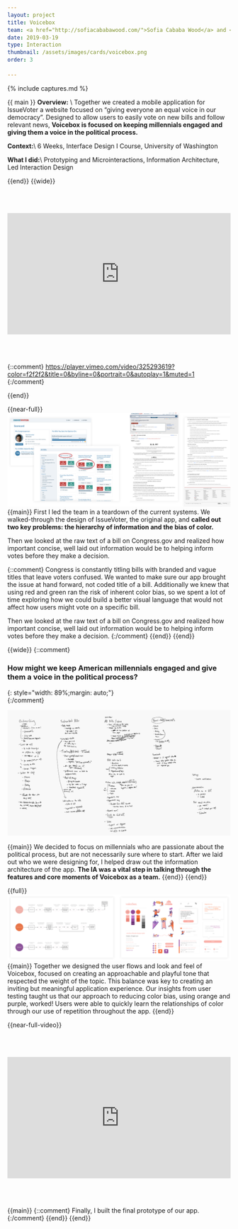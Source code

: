 ```yaml
---
layout: project
title: Voicebox
team: <a href="http://sofiacababawood.com/">Sofia Cababa Wood</a> and <a href="https://www.camillevance.com/">Camille Vance</a>
date: 2019-03-19
type: Interaction
thumbnail: /assets/images/cards/voicebox.png
order: 3

---
```

{% include captures.md %}

{{ main }}
**Overview:** \\
Together we created a mobile application for IssueVoter a website focused on “giving everyone an equal voice in our democracy”. Designed to allow users to easily vote on new bills and follow relevant news, **Voicebox is focused on keeping millennials engaged and giving them a voice in the political process.**

**Context:**\\
 6 Weeks, Interface Design I Course, University of Washington

**What I did:**\\
 Prototyping and Microinteractions, Information Architecture, Led Interaction Design

{{end}}
{{wide}}
<div style="position:relative;padding-top:54.35%;margin-bottom: 4rem;margin-top: 4rem;">
  <iframe src="https://player.vimeo.com/video/325293619?color=f2f2f2&title=0&byline=0&portrait=0" frameborder="0" allow="autoplay; allowfullscreen"
    style="position:absolute;top:0;left:0;width:100%;height:100%;"></iframe>
</div>

{::comment}
https://player.vimeo.com/video/325293619?color=f2f2f2&title=0&byline=0&portrait=0&autoplay=1&muted=1
{:/comment}

{{end}}



{{near-full}}
![Wide-Research](/assets/images/projects/voicebox/Wide-Research.png)
{{main}}
First I led the team in a teardown of the current systems. We walked-through the design of IssueVoter, the original app, and **called out two key problems: the hierarchy of information and the bias of color.** 

Then we looked at the raw text of a bill on Congress.gov and realized how important  concise, well laid out information would be to helping inform votes before they make a decision.

{::comment}
Congress is constantly titling bills with branded and vague titles that leave voters confused. We wanted to make sure our app brought the issue at hand forward, not coded title of a bill. Additionally we knew that using red and green ran the risk of inherent color bias, so we spent a lot of time exploring how we could build a better visual language that would not affect how users might vote on a specific bill.


Then we looked at the raw text of a bill on Congress.gov and realized how important  concise, well laid out information would be to helping inform votes before they make a decision.
{:/comment} 
{{end}}
{{end}}

{{wide}}
{::comment}
<br/>

### How might we keep American millennials engaged and give them a voice in the political process?
{: style="width: 89%;margin: auto;"}
<br/>
{:/comment}

![IA](/assets/images/projects/voicebox/Wide-IA.png)

{{main}}
We decided to focus on millennials who are passionate about the political process, but are not necessarily sure where to start. After we laid out who we were designing for, I helped draw out the information architecture of the app. **The IA was a vital step in talking through the features and core moments of Voicebox as a team.** 
{{end}}
{{end}}

{{full}}
![Wide-Art](/assets/images/projects/voicebox/Wide-Art.png)
{{main}}
Together we designed the user flows and look and feel of Voicebox, focused on creating an approachable and playful tone that respected the weight of the topic. This balance was key to creating an inviting but meaningful application experience. Our insights from user testing taught us that our approach to reducing color bias, using orange and purple, worked! Users were able to quickly learn the relationships of color through our use of repetition throughout the app.
{{end}}



{{near-full-video}}

<div style="position:relative;padding-top:54.35%;margin-bottom: 4rem;margin-top: 4rem;">
  <iframe src="https://player.vimeo.com/video/393221123?color=f2f2f2&title=0&byline=0&portrait=0&muted=1&autoplay=1&loop=1&autopause=1" frameborder="0" allow="autoplay; allowfullscreen" style="position:absolute;top:0;left:0;width:100%;height:100%;"></iframe>
</div>

{{main}}
{::comment}
Finally, I built the final prototype of our app.
{:/comment}
{{end}}
{{end}}
